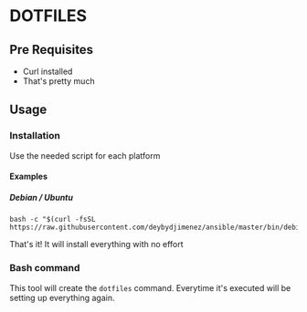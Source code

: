 # DOTFILES

## Pre Requisites

- Curl installed
- That's pretty much

## Usage

### Installation
Use the needed script for each platform

#### Examples

##### Debian / Ubuntu

```
bash -c "$(curl -fsSL https://raw.githubusercontent.com/deybydjimenez/ansible/master/bin/debian)"
```

That's it! It will install everything with no effort

### Bash command

This tool will create the ```dotfiles``` command. Everytime it's executed will be setting up everything again. 
